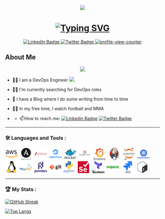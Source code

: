 <!-- ### Hi there 👋 -->
<!-- Intro Section-->
<div id="header" align="center">
  <img src="https://media.giphy.com/media/M9gbBd9nbDrOTu1Mqx/giphy.gif" width="100"/>
</div>

<h1 id="about me" align="center">
 <a href="https://git.io/typing-svg"><img src="https://readme-typing-svg.demolab.com?  font=Poppins&weight=300&size=35&duration=3000&pause=301&center=true&vCenter=true&multiline=true&width=500&height=100&lines=Hello%2C+I'm+Onitcha+Nyerhovwo;Welcome+to+my+profile" alt="Typing SVG" /></a>
</h1>

<div id="badges"  align="center">
  <a href="https://www.linkedin.com/in/nyerhovwo-onitcha">
    <img src="https://img.shields.io/badge/LinkedIn-blue?style=for-the-badge&logo=linkedin&logoColor=white" alt="LinkedIn Badge"/>
  </a>
  <a href="https://twitter.com/UnclePauly_?t=0BjJVBY9TQ33rd69BGu00A&s=09">
    <img src="https://img.shields.io/badge/Twitter-blue?style=for-the-badge&logo=twitter&logoColor=white" alt="Twitter Badge"/>
  </a>
  <a href="#">
    <img  src="https://komarev.com/ghpvc/?username=NyerhovwoOnitcha&style=for-the-badge&color=green" alt="profile-view-counter"/>
  </a>
</div>
<h2>
 About Me
</h2>

<div align="center">
 <img src="https://media.giphy.com/media/v1.Y2lkPTc5MGI3NjExMTFhOWRyMmd3a2QxZzJkdngxZ3U3bDQ2cXNxNWI5d3R6bTljbWt1dCZlcD12MV9pbnRlcm5hbF9naWZfYnlfaWQmY3Q9Zw/Y4ak9Ki2GZCbJxAnJD/giphy.gif" width="200"/>
</div>

- :technologist: I am a DevOps Engineer <img src="https://media.giphy.com/media/WUlplcMpOCEmTGBtBW/giphy.gif" width="30">.
- :weight_lifting_man: I'm currently searching for DevOps roles
- :seedling: I have a Blog where I do some writing from time to time

- :lotus_position_man: In my free time, I watch football and MMA

- - :mailbox:How to reach me: [![Linkedin Badge](https://img.shields.io/badge/LinkedIn-blue?style=for-the-badge&logo=linkedin&logoColor=white)](https://www.linkedin.com/in/nyerhovwo-onitcha) [![Twitter Badge](https://img.shields.io/badge/Twitter-blue?style=for-the-badge&logo=twitter&logoColor=white)](https://twitter.com/UnclePauly_?t=0BjJVBY9TQ33rd69BGu00A&s=09)

---
### :hammer_and_wrench: Languages and Tools :
<div>
  <img src="https://github.com/devicons/devicon/blob/master/icons/amazonwebservices/amazonwebservices-original-wordmark.svg" title="AWS" alt="AWS" width="40" height="40"/>&nbsp;
  <img src="https://github.com/devicons/devicon/blob/master/icons/ansible/ansible-original-wordmark.svg" title="Ansible" alt="Ansible" width="40" height="40"/>&nbsp;
  <img src="https://github.com/devicons/devicon/blob/master/icons/apache/apache-original-wordmark.svg" title="Apache" alt="Apache" width="40" height="40"/>&nbsp;
  <img src="https://github.com/devicons/devicon/blob/master/icons/digitalocean/digitalocean-original-wordmark.svg" title="Digital Ocean" alt="Digital Ocean" width="40" height="40"/>&nbsp;
  <img src="https://github.com/devicons/devicon/blob/master/icons/docker/docker-original-wordmark.svg" title="Docker" alt="Docker" width="40" height="40"/>&nbsp;
  <img src="https://github.com/devicons/devicon/blob/master/icons/googlecloud/googlecloud-original-wordmark.svg" title="Google Cloud" alt="Google Cloud " width="40" height="40"/>&nbsp;
  <img src="https://github.com/devicons/devicon/blob/master/icons/grafana/grafana-original-wordmark.svg"  title="grafana" alt="grafana" width="40" height="40"/>&nbsp;
  <img src="https://github.com/devicons/devicon/blob/master/icons/jenkins/jenkins-original.svg" title="Jenkins" alt="Jenkins" width="40" height="40"/>&nbsp;
  <img src="https://github.com/devicons/devicon/blob/master/icons/jupyter/jupyter-original-wordmark.svg" title="Jupyter" alt="Jupyter" width="40" height="40"/>&nbsp;
  <img src="https://github.com/devicons/devicon/blob/master/icons/kubernetes/kubernetes-plain-wordmark.svg" title="Kubernetes"  alt="Kubernetes" width="40" height="40"/>&nbsp;
  <img src="https://github.com/devicons/devicon/blob/master/icons/linux/linux-original.svg" title="Linux"  alt="	Linux" width="40" height="40"/>&nbsp;
  <img src="https://github.com/devicons/devicon/blob/master/icons/mysql/mysql-original-wordmark.svg" title="MySQL" alt="MySQL" width="40" height="40"/>&nbsp;
  <img src="https://github.com/devicons/devicon/blob/master/icons/pandas/pandas-original-wordmark.svg" title="Pandas" alt="Pandas" width="40" height="40"/>&nbsp;
  <img src="https://github.com/devicons/devicon/blob/master/icons/git/git-original-wordmark.svg" title="Git" **alt="Git" width="40" height="40"/>
  <img src="https://github.com/devicons/devicon/blob/master/icons/python/python-original-wordmark.svg" title="python" alt="python" width="40" height="40"/>&nbsp;
  <img src="https://github.com/devicons/devicon/blob/master/icons/selenium/selenium-original.svg" title="selenium" alt="selenium" width="40" height="40"/>&nbsp;
  <img src="https://github.com/devicons/devicon/blob/master/icons/terraform/terraform-original-wordmark.svg" title="Terraform" alt="Terraform" width="40" height="40"/>&nbsp;
  <img src="https://github.com/devicons/devicon/blob/master/icons/nginx/nginx-original.svg" title="Nginx" alt="Nginx" width="40" height="40"/>&nbsp;
  <img src="https://github.com/devicons/devicon/blob/master/icons/jira/jira-original-wordmark.svg" title="jira" alt="jira" width="40" height="40"/>&nbsp;
  <img src="https://github.com/devicons/devicon/blob/master/icons/bash/bash-original.svg" title="bash" alt="bash" width="40" height="40"/>&nbsp;
  
</div>

---
### :trophy: My Stats :
[![GitHub Streak](http://github-readme-streak-stats.herokuapp.com?user=NyerhovwoOnitcha&theme=tokyonight-duo&hide_border=true)](https://git.io/streak-stats)

[![Top Langs](https://github-readme-stats.vercel.app/api/top-langs/?username=NyerhovwoOnitcha&layout=compact&theme=vision-friendly-dark)](https://github.com/anuraghazra/github-readme-stats)



